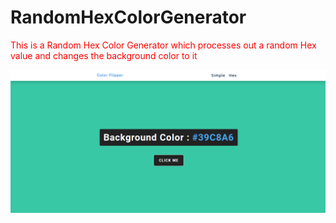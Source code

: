 # RandomHexColorGenerator
<p style="color: red;">This is a Random Hex Color Generator which processes out a random Hex value and changes the background color to it</p>
<img src="HexProject.png" />
